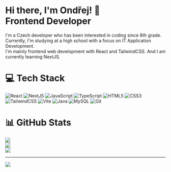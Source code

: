 <h1>Hi there, I'm Ondřej! 👋<br/>Frontend Developer</h1>

I'm a Czech developer who has been interested in coding since 8th grade. Currently, I'm studying at a high school with a focus on IT Application Development. <br>I'm mainly frontend web development with React and TailwindCSS. And I am currently learning NextJS.

# 💻 Tech Stack
![React](https://img.shields.io/badge/react-%2320232a.svg?style=for-the-badge&logo=react&logoColor=%2361DAFB) ![NextJS](https://img.shields.io/badge/Next-black?style=for-the-badge&logo=next.js&logoColor=white) ![JavaScript](https://img.shields.io/badge/javascript-%23323330.svg?style=for-the-badge&logo=javascript&logoColor=%23F7DF1E) ![TypeScript](https://img.shields.io/badge/typescript-%23007ACC.svg?style=for-the-badge&logo=typescript&logoColor=white) ![HTML5](https://img.shields.io/badge/html5-%23E34F26.svg?style=for-the-badge&logo=html5&logoColor=white) ![CSS3](https://img.shields.io/badge/css3-%231572B6.svg?style=for-the-badge&logo=css3&logoColor=white) ![TailwindCSS](https://img.shields.io/badge/tailwindcss-%2338B2AC.svg?style=for-the-badge&logo=tailwind-css&logoColor=white) ![Vite](https://img.shields.io/badge/vite-%23646CFF.svg?style=for-the-badge&logo=vite&logoColor=white) ![Java](https://img.shields.io/badge/java-%23ED8B00.svg?style=for-the-badge&logo=openjdk&logoColor=white) ![MySQL](https://img.shields.io/badge/mysql-4479A1.svg?style=for-the-badge&logo=mysql&logoColor=white) ![Git](https://img.shields.io/badge/git-%23F05033.svg?style=for-the-badge&logo=git&logoColor=white)

# 📊 GitHub Stats
![](https://github-readme-stats.vercel.app/api?username=florixak&theme=vue-dark&hide_border=false&include_all_commits=false&count_private=false)<br/>
![](https://github-readme-streak-stats.herokuapp.com/?user=florixak&theme=vue-dark&hide_border=false)<br/>
![](https://github-readme-stats.vercel.app/api/top-langs/?username=florixak&theme=vue-dark&hide_border=false&include_all_commits=false&count_private=false&layout=compact)

---
[![](https://visitcount.itsvg.in/api?id=florixak&icon=0&color=0)](https://visitcount.itsvg.in)

